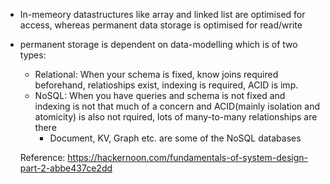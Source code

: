 - In-memeory datastructures like array and linked list are optimised for access, whereas permanent data storage is optimised for read/write 
- permanent storage is dependent on data-modelling which is of two types:
  - Relational: When your schema is fixed, know joins required beforehand, relatioships exist, indexing is required, ACID is imp.
  - NoSQL: When you have queries and schema is not fixed and indexing is not that much of a concern and ACID(mainly isolation and atomicity) is also not rquired, lots of many-to-many relationships are there
    - Document, KV, Graph etc. are some of the NoSQL databases
  
  
  Reference: https://hackernoon.com/fundamentals-of-system-design-part-2-abbe437ce2dd
  
